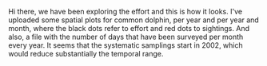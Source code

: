 Hi there, 
we have been exploring the effort and this is how it looks. 
I've uploaded some spatial plots for common dolphin, per year and per year and month, where the black dots refer to effort and red dots to sightings. And also, a file with the number of days that have been surveyed per month every year.
It seems that the systematic samplings start in 2002, which would reduce substantially the temporal range. 

